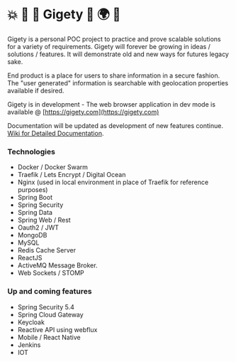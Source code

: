 # 💥 🍄 🐸 Gigety 🐸 🌍 👀
Gigety is a personal POC project to practice and prove scalable solutions for a variety of requirements. Gigety will forever be growing in ideas / solutions / features. It will demonstrate old and new ways for futures legacy sake.

End product is a place for users to share information in a secure fashion.  
The "user generated" information is searchable with geolocation properties available if desired.  

Gigety is in development - The web browser application in dev mode is available @ [https://gigety.com](https://gigety.com)

Documentation will be updated as development of new features continue.  
[Wiki for Detailed Documentation](https://github.com/gigety/gigety/wiki).  

### Technologies
* Docker / Docker Swarm
* Traefik / Lets Encrypt / Digital Ocean
* Nginx (used in local environment in place of Traefik for reference purposes)
* Spring Boot
* Spring Security
* Spring Data
* Spring Web / Rest
* Oauth2 / JWT
* MongoDB
* MySQL
* Redis Cache Server
* ReactJS
* ActiveMQ Message Broker. 
* Web Sockets / STOMP

### Up and coming features
* Spring Security 5.4
* Spring Cloud Gateway
* Keycloak
* Reactive API using webflux
* Mobile / React Native
* Jenkins
* IOT

